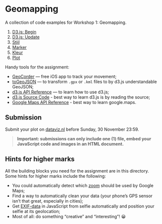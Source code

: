 # Geomapping

A collection of code examples for Workshop 1: Geomapping.

1. [D3.js: Begin](d3-simpel.html)
2. [D3.js: Update](d3-update.html)
3. [Stijl](stijl.html)
4. [Marker](marker.html)
5. [Kleur](kleur.html)
6. [Plot](plot.html)

Handy tools for the assignment:

- [GeoCorder](https://www.cocoanetics.com/apps/geocorder/) — free iOS app to track your movement;
- [toGeoJSON](http://mapbox.github.io/togeojson/) — to transform `.gpx` or `.kml` files to by d3.js understandable GeoJSON;
- [d3.js API Reference](https://github.com/mbostock/d3/wiki/API-Reference) — to learn how to use d3.js;
- [d3.js Source Code](https://github.com/mbostock/d3/tree/master/src) - best way to learn d3.js is by reading the source;
- [Google Maps API Reference](https://developers.google.com/maps/documentation/javascript/reference) - best way to learn google.maps.

## Submission

Submit your plot on [dataviz.nl](http://dataviz.nl) before Sunday, 30 November 23:59.

> **Important: submissions can only include one (1) file, embed your JavaScript code and images in an HTML document.**

## Hints for higher marks

All the building blocks you need for the assignment are in this directory. Some hints for higher marks include the following:

- You could automatically detect which [zoom](plot.js#L697) should be used by Google Maps;
- Find a way to automatically clean your data (your phone’s GPS sensor isn’t that great, especially in cities);
- Get [EXIF-data](http://en.wikipedia.org/wiki/Exchangeable_image_file_format) in JavaScript from selfie automatically and position your selfie at its geolocation;
- Most of all: do something “creative” and “interesting”! :grinning:

